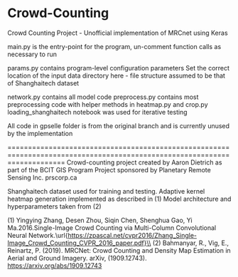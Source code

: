 # Crowd-Counting
Crowd Counting Project - Unofficial implementation of MRCnet using Keras

main.py is the entry-point for the program, un-comment function calls as necessary to run

params.py contains program-level configuration parameters
  Set the correct location of the input data directory here - file structure assumed to be that of Shanghaitech dataset

network.py contains all model code
preprocess.py contains most preprocessing code with helper methods in heatmap.py and crop.py
loading_shanghaitech notebook was used for iterative testing

All code in gpselle folder is from the original branch and is currently unused by the implementation

==========================================================================================================================
Crowd-counting project created by Aaron Dietrich as part of the BCIT GIS Program
Project sponsored by Planetary Remote Sensing Inc. prscorp.ca

Shanghaitech dataset used for training and testing. Adaptive kernel heatmap generation implemented as described in (1)
Model architecture and hyperparameters taken from (2)

(1) Yingying Zhang, Desen Zhou, Siqin Chen, Shenghua Gao, Yi Ma.2016.Single-Image Crowd Counting via Multi-Column Convolutional Neural Network.\url{https://zpascal.net/cvpr2016/Zhang_Single-Image_Crowd_Counting_CVPR_2016_paper.pdf}\\
(2) Bahmanyar, R., Vig, E., Reinartz, P. (2019). MRCNet: Crowd Counting and Density Map Estimation in Aerial and Ground Imagery. arXiv, (1909.12743). https://arxiv.org/abs/1909.12743
